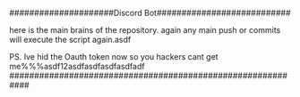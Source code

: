 #####################Discord Bot###########################

here is the main brains of the repository.
again
any main push or commits will execute the script again.asdf

PS. Ive hid the Oauth token now so you hackers cant get me%%%asdf12asdfasdfasdfasdfadf
############################################################
